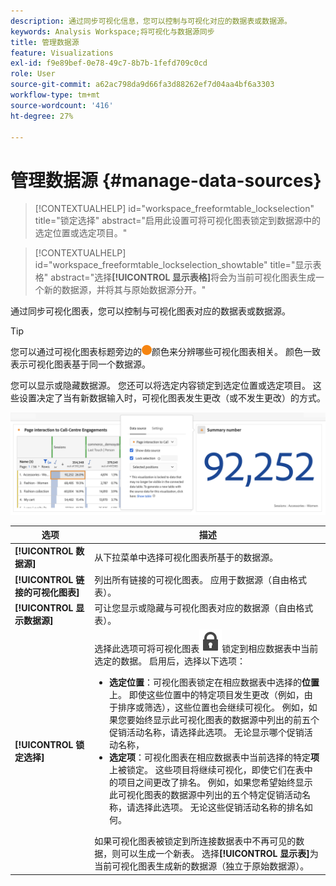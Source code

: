 ```yaml
---
description: 通过同步可视化信息，您可以控制与可视化对应的数据表或数据源。
keywords: Analysis Workspace;将可视化与数据源同步
title: 管理数据源
feature: Visualizations
exl-id: f9e89bef-0e78-49c7-8b7b-1fefd709c0cd
role: User
source-git-commit: a62ac798da9d66fa3d88262ef7d04aa4bf6a3303
workflow-type: tm+mt
source-wordcount: '416'
ht-degree: 27%

---
```


# 管理数据源 {#manage-data-sources}

<!-- markdownlint-disable MD034 -->

>[!CONTEXTUALHELP]
>id="workspace_freeformtable_lockselection"
>title="锁定选择"
>abstract="启用此设置可将可视化图表锁定到数据源中的选定位置或选定项目。"

<!-- markdownlint-enable MD034 -->

<!-- markdownlint-disable MD034 -->

>[!CONTEXTUALHELP]
>id="workspace_freeformtable_lockselection_showtable"
>title="显示表格"
>abstract="选择&#x200B;**[!UICONTROL 显示表格]**&#x200B;将会为当前可视化图表生成一个新的数据源，并将其与原始数据源分开。"

<!-- markdownlint-enable MD034 -->



通过同步可视化图表，您可以控制与可视化图表对应的数据表或数据源。

>[!TIP]
>
>您可以通过可视化图表标题旁边的![StatusOrange](/help/assets/icons/StatusOrange.svg)颜色来分辨哪些可视化图表相关。 颜色一致表示可视化图表基于同一个数据源。
>

您可以显示或隐藏数据源。 您还可以将选定内容锁定到选定位置或选定项目。 这些设置决定了当有新数据输入时，可视化图表发生更改（或不发生更改）的方式。

![数据Source选项对话框显示下一节中描述的选项。](assets/lock-selection.png)


| 选项 | 描述 |
|--- |--- |
| **[!UICONTROL 数据源]** | 从下拉菜单中选择可视化图表所基于的数据源。 |
| **[!UICONTROL 链接的可视化图表]** | 列出所有链接的可视化图表。 应用于数据源（自由格式表）。 |
| **[!UICONTROL 显示数据源]** | 可让您显示或隐藏与可视化图表对应的数据源（自由格式表）。 |
| **[!UICONTROL 锁定选择]** | 选择此选项可将可视化图表![LockClosed](/help/assets/icons/LockClosed.svg)锁定到相应数据表中当前选定的数据。 启用后，选择以下选项：  <ul><li>**选定位置**：可视化图表锁定在相应数据表中选择的&#x200B;**位置**&#x200B;上。 即使这些位置中的特定项目发生更改（例如，由于排序或筛选），这些位置也会继续可视化。 例如，如果您要始终显示此可视化图表的数据源中列出的前五个促销活动名称，请选择此选项。 无论显示哪个促销活动名称，</li> <li>**选定项**：可视化图表在相应数据表中当前选择的特定&#x200B;**项**&#x200B;上被锁定。 这些项目将继续可视化，即使它们在表中的项目之间更改了排名。 例如，如果您希望始终显示此可视化图表的数据源中列出的五个特定促销活动名称，请选择此选项。 无论这些促销活动名称的排名如何。</li></ul>如果可视化图表被锁定到所连接数据表中不再可见的数据，则可以生成一个新表。 选择&#x200B;**[!UICONTROL 显示表]**&#x200B;为当前可视化图表生成新的数据源（独立于原始数据源）。 |
